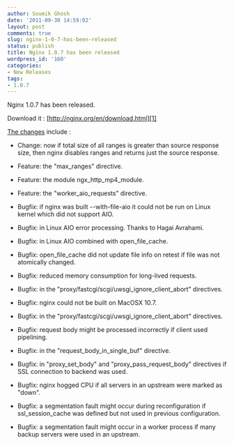 ```yaml
---
author: Soumik Ghosh
date: '2011-09-30 14:59:02'
layout: post
comments: true
slug: nginx-1-0-7-has-been-released
status: publish
title: Nginx 1.0.7 has been released
wordpress_id: '160'
categories:
- New Releases
tags:
- 1.0.7
---
```


Nginx 1.0.7 has been released.

Download it : [http://nginx.org/en/download.html][1]

[The changes][2] include :

  * Change: now if total size of all ranges is greater than source response size, then nginx disables ranges and returns just the source response.

  * Feature: the "max_ranges" directive.

  * Feature: the module ngx_http_mp4_module.

  * Feature: the "worker_aio_requests" directive.

  * Bugfix: if nginx was built --with-file-aio it could not be run on Linux kernel which did not support AIO.

  * Bugfix: in Linux AIO error processing. Thanks to Hagai Avrahami.

  * Bugfix: in Linux AIO combined with open_file_cache.

  * Bugfix: open_file_cache did not update file info on retest if file was not atomically changed.

  * Bugfix: reduced memory consumption for long-lived requests.

  * Bugfix: in the "proxy/fastcgi/scgi/uwsgi_ignore_client_abort" directives.

  * Bugfix: nginx could not be built on MacOSX 10.7.

  * Bugfix: in the "proxy/fastcgi/scgi/uwsgi_ignore_client_abort" directives.

  * Bugfix: request body might be processed incorrectly if client used pipelining.

  * Bugfix: in the "request_body_in_single_buf" directive.

  * Bugfix: in "proxy_set_body" and "proxy_pass_request_body" directives if SSL connection to backend was used.

  * Bugfix: nginx hogged CPU if all servers in an upstream were marked as "down".

  * Bugfix: a segmentation fault might occur during reconfiguration if ssl_session_cache was defined but not used in previous configuration.

  * Bugfix: a segmentation fault might occur in a worker process if many backup servers were used in an upstream.

   [1]: http://nginx.org/en/download.html (Download Nginx)
   [2]: http://forum.nginx.org/read.php?27,216114

